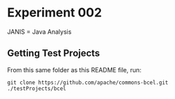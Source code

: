 # Experiment 002

JANIS = Java Analysis

## Getting Test Projects

From this same folder as this README file, run:

    git clone https://github.com/apache/commons-bcel.git ./testProjects/bcel